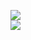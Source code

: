 [![](https://img.shields.io/badge/Made%20With-Github%20Spray-lightgrey.svg?style=for-the-badge&logo=github)](https://github.com/Annihil/github-spray#24603)  
[![](https://i.imgur.com/2DrTn0Z.gif)](https://github.com/Annihil/github-spray)